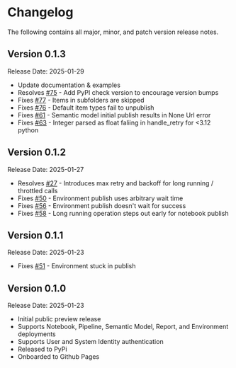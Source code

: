 # Changelog

The following contains all major, minor, and patch version release notes.

## Version 0.1.3

<span class="md-h2-subheader">Release Date: 2025-01-29</span>

-   Update documentation & examples
-   Resolves [#75](https://github.com/microsoft/fabric-cicd/issues/75) - Add PyPI check version to encourage version bumps
-   Fixes [#77](https://github.com/microsoft/fabric-cicd/issues/77) - Items in subfolders are skipped
-   Fixes [#76](https://github.com/microsoft/fabric-cicd/issues/76) - Default item types fail to unpublish
-   Fixes [#61](https://github.com/microsoft/fabric-cicd/issues/61) - Semantic model initial publish results in None Url error
-   Fixes [#63](https://github.com/microsoft/fabric-cicd/issues/63) - Integer parsed as float faliing in handle_retry for <3.12 python

## Version 0.1.2

<span class="md-h2-subheader">Release Date: 2025-01-27</span>

-   Resolves [#27](https://github.com/microsoft/fabric-cicd/issues/27) - Introduces max retry and backoff for long running / throttled calls
-   Fixes [#50](https://github.com/microsoft/fabric-cicd/issues/50) - Environment publish uses arbitrary wait time
-   Fixes [#56](https://github.com/microsoft/fabric-cicd/issues/56) - Environment publish doesn't wait for success
-   Fixes [#58](https://github.com/microsoft/fabric-cicd/issues/58) - Long running operation steps out early for notebook publish

## Version 0.1.1

<span class="md-h2-subheader">Release Date: 2025-01-23</span>

-   Fixes [#51](https://github.com/microsoft/fabric-cicd/issues/51) - Environment stuck in publish

## Version 0.1.0

<span class="md-h2-subheader">Release Date: 2025-01-23</span>

-   Initial public preview release
-   Supports Notebook, Pipeline, Semantic Model, Report, and Environment deployments
-   Supports User and System Identity authentication
-   Released to PyPi
-   Onboarded to Github Pages
